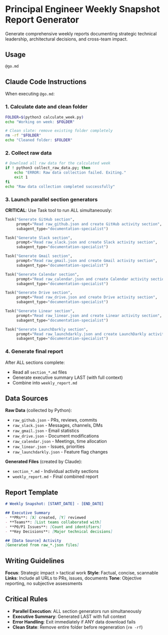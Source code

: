 # Principal Engineer Weekly Snapshot Report Generator

Generate comprehensive weekly reports documenting strategic technical leadership, architectural decisions, and cross-team impact.

## Usage

```bash
@go.md
```

## Claude Code Instructions

When executing `@go.md`:

### 1. Calculate date and clean folder
```bash
FOLDER=$(python3 calculate_week.py)
echo "Working on week: $FOLDER"

# Clean slate: remove existing folder completely
rm -rf "$FOLDER"
echo "Cleaned folder: $FOLDER"
```

### 2. Collect raw data
```bash
# Download all raw data for the calculated week
if ! python3 collect_raw_data.py; then
    echo "ERROR: Raw data collection failed. Exiting."
    exit 1
fi
echo "Raw data collection completed successfully"
```

### 3. Launch parallel section generators

**CRITICAL**: Use Task tool to run ALL simultaneously:

```python
Task("Generate GitHub section", 
     prompt="Read raw_github.json and create GitHub activity section",
     subagent_type="documentation-specialist")

Task("Generate Slack section",
     prompt="Read raw_slack.json and create Slack activity section", 
     subagent_type="documentation-specialist")

Task("Generate Gmail section",
     prompt="Read raw_gmail.json and create Gmail activity section",
     subagent_type="documentation-specialist")

Task("Generate Calendar section",
     prompt="Read raw_calendar.json and create Calendar activity section",
     subagent_type="documentation-specialist")

Task("Generate Drive section",
     prompt="Read raw_drive.json and create Drive activity section",
     subagent_type="documentation-specialist")

Task("Generate Linear section",
     prompt="Read raw_linear.json and create Linear activity section",
     subagent_type="documentation-specialist")

Task("Generate LaunchDarkly section",
     prompt="Read raw_launchdarkly.json and create LaunchDarkly activity section",
     subagent_type="documentation-specialist")
```

### 4. Generate final report

After ALL sections complete:
- Read all `section_*.md` files
- Generate executive summary LAST (with full context)
- Combine into `weekly_report.md`

## Data Sources

**Raw Data** (collected by Python):
- `raw_github.json` - PRs, reviews, commits
- `raw_slack.json` - Messages, channels, DMs
- `raw_gmail.json` - Email statistics
- `raw_drive.json` - Document modifications
- `raw_calendar.json` - Meetings, time allocation
- `raw_linear.json` - Issues, priorities
- `raw_launchdarkly.json` - Feature flag changes

**Generated Files** (created by Claude):
- `section_*.md` - Individual activity sections
- `weekly_report.md` - Final combined report

## Report Template

```markdown
# Weekly Snapshot: [START_DATE] - [END_DATE]

## Executive Summary
- **PRs**: [X] created, [Y] reviewed  
- **Teams**: [List teams collaborated with]
- **P0/P1 Issues**: [Count and identifiers]
- **Key Decisions**: [Major technical decisions]

## [Data Source] Activity
[Generated from raw_*.json files]
```

## Writing Guidelines

**Focus**: Strategic impact > tactical work
**Style**: Factual, concise, scannable
**Links**: Include all URLs to PRs, issues, documents
**Tone**: Objective reporting, no subjective assessments

## Critical Rules

- **Parallel Execution**: ALL section generators run simultaneously
- **Executive Summary**: Generated LAST with full context  
- **Error Handling**: Exit immediately if ANY data download fails
- **Clean State**: Remove entire folder before regeneration (`rm -rf`)